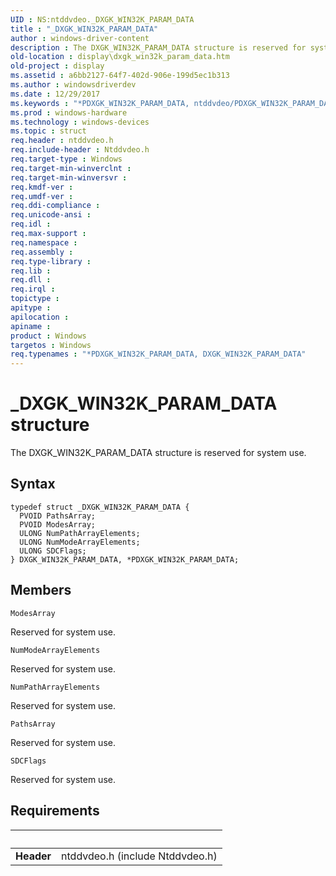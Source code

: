 ```yaml
---
UID : NS:ntddvdeo._DXGK_WIN32K_PARAM_DATA
title : "_DXGK_WIN32K_PARAM_DATA"
author : windows-driver-content
description : The DXGK_WIN32K_PARAM_DATA structure is reserved for system use.
old-location : display\dxgk_win32k_param_data.htm
old-project : display
ms.assetid : a6bb2127-64f7-402d-906e-199d5ec1b313
ms.author : windowsdriverdev
ms.date : 12/29/2017
ms.keywords : "*PDXGK_WIN32K_PARAM_DATA, ntddvdeo/PDXGK_WIN32K_PARAM_DATA, DXGK_WIN32K_PARAM_DATA, Video_Structs_40ff171a-ad28-44ae-bcad-bf93aba4ad6e.xml, display.dxgk_win32k_param_data, ntddvdeo/DXGK_WIN32K_PARAM_DATA, PDXGK_WIN32K_PARAM_DATA structure pointer [Display Devices], _DXGK_WIN32K_PARAM_DATA, PDXGK_WIN32K_PARAM_DATA, DXGK_WIN32K_PARAM_DATA structure [Display Devices]"
ms.prod : windows-hardware
ms.technology : windows-devices
ms.topic : struct
req.header : ntddvdeo.h
req.include-header : Ntddvdeo.h
req.target-type : Windows
req.target-min-winverclnt : 
req.target-min-winversvr : 
req.kmdf-ver : 
req.umdf-ver : 
req.ddi-compliance : 
req.unicode-ansi : 
req.idl : 
req.max-support : 
req.namespace : 
req.assembly : 
req.type-library : 
req.lib : 
req.dll : 
req.irql : 
topictype : 
apitype : 
apilocation : 
apiname : 
product : Windows
targetos : Windows
req.typenames : "*PDXGK_WIN32K_PARAM_DATA, DXGK_WIN32K_PARAM_DATA"
---
```


# _DXGK_WIN32K_PARAM_DATA structure
The DXGK_WIN32K_PARAM_DATA structure is reserved for system use.

## Syntax
````
typedef struct _DXGK_WIN32K_PARAM_DATA {
  PVOID PathsArray;
  PVOID ModesArray;
  ULONG NumPathArrayElements;
  ULONG NumModeArrayElements;
  ULONG SDCFlags;
} DXGK_WIN32K_PARAM_DATA, *PDXGK_WIN32K_PARAM_DATA;
````

## Members


`ModesArray`

Reserved for system use.

`NumModeArrayElements`

Reserved for system use.

`NumPathArrayElements`

Reserved for system use.

`PathsArray`

Reserved for system use.

`SDCFlags`

Reserved for system use.


## Requirements
| &nbsp; | &nbsp; |
| ---- |:---- |
| **Header** | ntddvdeo.h (include Ntddvdeo.h) |
